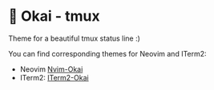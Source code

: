 # 🍊 Okai - tmux

Theme for a beautiful tmux status line :)

You can find corresponding themes for Neovim and ITerm2:
- Neovim [Nvim-Okai](https://github.com/okaihe/okai)
- ITerm2: [ITerm2-Okai](https://github.com/okaihe/tmux-okai)

